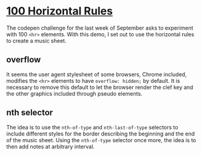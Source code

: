 # [100 Horizontal Rules](https://codepen.io/borntofrappe/full/GRNOBvw)

The codepen challenge for the last week of September asks to experiment with 100 `<hr>` elements. With this demo, I set out to use the horizontal rules to create a music sheet.

## overflow

It seems the user agent stylesheet of some browsers, Chrome included, modifies the `<hr>` elements to have `overflow: hidden;` by default. It is necessary to remove this default to let the browser render the clef key and the other graphics included through pseudo elements.

## nth selector

The idea is to use the `nth-of-type` and `nth-last-of-type` selectors to include different styles for the border describing the beginning and the end of the music sheet. Using the `nth-of-type` selector once more, the idea is to then add notes at arbitrary interval.
